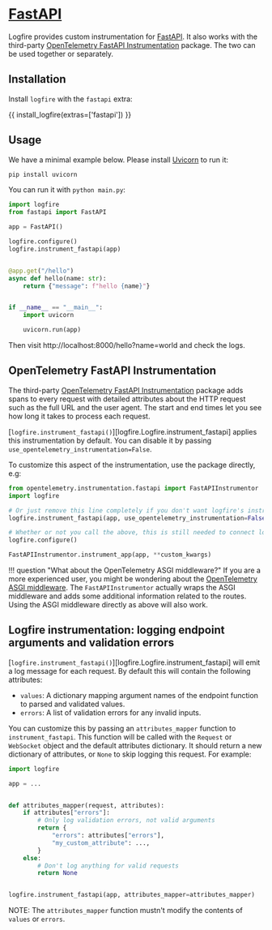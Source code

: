 # [FastAPI][fastapi]

Logfire provides custom instrumentation for [FastAPI][fastapi]. It also works with the
third-party [OpenTelemetry FastAPI Instrumentation][opentelemetry-fastapi] package. The two can be used together or
separately.

## Installation

Install `logfire` with the `fastapi` extra:

{{ install_logfire(extras=['fastapi']) }}

## Usage

We have a minimal example below. Please install [Uvicorn][uvicorn] to run it:

```bash
pip install uvicorn
```

You can run it with `python main.py`:

```py title="main.py"
import logfire
from fastapi import FastAPI

app = FastAPI()

logfire.configure()
logfire.instrument_fastapi(app)


@app.get("/hello")
async def hello(name: str):
    return {"message": f"hello {name}"}


if __name__ == "__main__":
    import uvicorn

    uvicorn.run(app)
```

Then visit http://localhost:8000/hello?name=world and check the logs.

## OpenTelemetry FastAPI Instrumentation

The third-party [OpenTelemetry FastAPI Instrumentation][opentelemetry-fastapi] package adds spans to every request with
detailed attributes about the HTTP request such as the full URL and the user agent. The start and end times let you see
how long it takes to process each request.

[`logfire.instrument_fastapi()`][logfire.Logfire.instrument_fastapi] applies this instrumentation by default.
You can disable it by passing `use_opentelemetry_instrumentation=False`.

To customize this aspect of the instrumentation, use the package directly, e.g:

```py
from opentelemetry.instrumentation.fastapi import FastAPIInstrumentor
import logfire

# Or just remove this line completely if you don't want logfire's instrumentation at all
logfire.instrument_fastapi(app, use_opentelemetry_instrumentation=False)

# Whether or not you call the above, this is still needed to connect logfire with other instrumentation.
logfire.configure()

FastAPIInstrumentor.instrument_app(app, **custom_kwargs)
```

!!! question "What about the OpenTelemetry ASGI middleware?"
If you are a more experienced user, you might be wondering about
the [OpenTelemetry ASGI middleware][opentelemetry-asgi]. The
    `FastAPIInstrumentor` actually wraps the ASGI middleware and adds some additional
    information related to the routes.
Using the ASGI middleware directly as above will also work.

## Logfire instrumentation: logging endpoint arguments and validation errors

[`logfire.instrument_fastapi()`][logfire.Logfire.instrument_fastapi] will emit a log message for each request.
By default this will contain the following attributes:

- `values`: A dictionary mapping argument names of the endpoint function to parsed and validated values.
- `errors`: A list of validation errors for any invalid inputs.

You can customize this by passing an `attributes_mapper` function to `instrument_fastapi`. This function will be called
with the `Request` or `WebSocket` object and the default attributes dictionary. It should return a new dictionary of
attributes, or `None` to skip logging this request. For example:

```py
import logfire

app = ...


def attributes_mapper(request, attributes):
    if attributes["errors"]:
        # Only log validation errors, not valid arguments
        return {
            "errors": attributes["errors"],
            "my_custom_attribute": ...,
        }
    else:
        # Don't log anything for valid requests
        return None


logfire.instrument_fastapi(app, attributes_mapper=attributes_mapper)
```

NOTE: The `attributes_mapper` function mustn't modify the contents of `values` or `errors`.

[fastapi]: https://fastapi.tiangolo.com/
[opentelemetry-asgi]: https://opentelemetry-python-contrib.readthedocs.io/en/latest/instrumentation/asgi/asgi.html
[opentelemetry-fastapi]: https://opentelemetry-python-contrib.readthedocs.io/en/latest/instrumentation/fastapi/fastapi.html
[uvicorn]: https://www.uvicorn.org/
